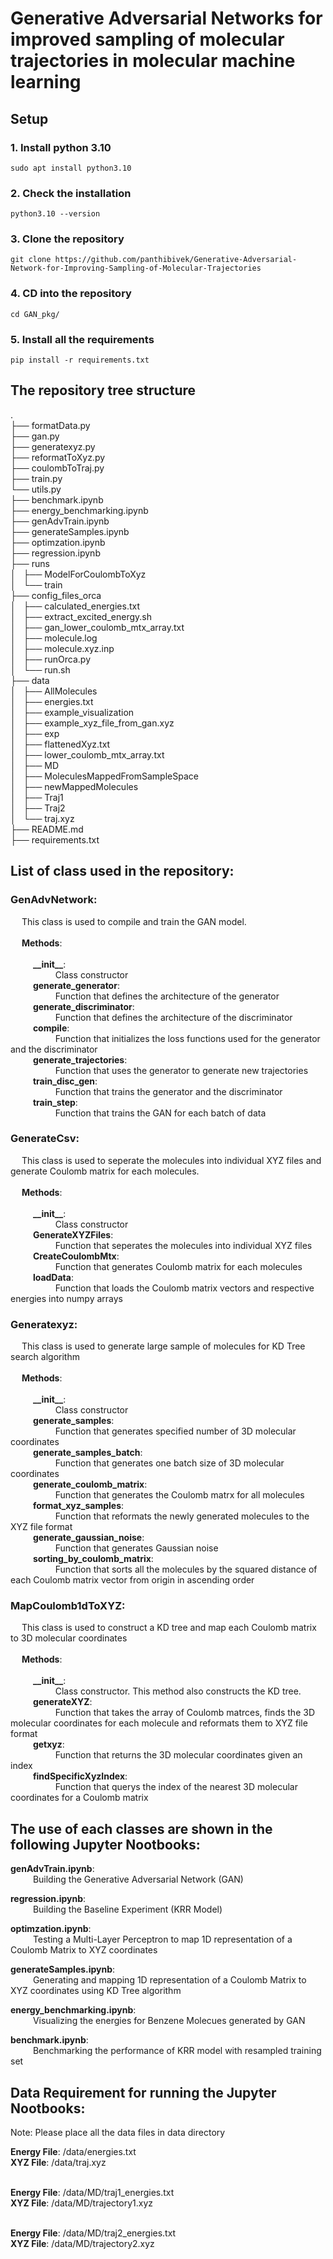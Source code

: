# Generative Adversarial Networks for improved sampling of molecular trajectories in molecular machine learning

## Setup

### 1. Install python 3.10
```shell
sudo apt install python3.10
```

### 2. Check the installation
```shell
python3.10 --version
```

### 3. Clone the repository
```shell
git clone https://github.com/panthibivek/Generative-Adversarial-Network-for-Improving-Sampling-of-Molecular-Trajectories
```
### 4. CD into the repository
```shell
cd GAN_pkg/
```
### 5. Install all the requirements
```shell
pip install -r requirements.txt
```

## The repository tree structure
. <br>
├── formatData.py <br>
├── gan.py <br>
├── generatexyz.py <br>
├── reformatToXyz.py<br>
├── coulombToTraj.py<br>
├── train.py<br>
└── utils.py<br>
├── benchmark.ipynb<br>
├── energy_benchmarking.ipynb<br>
├── genAdvTrain.ipynb<br>
├── generateSamples.ipynb<br>
├── optimzation.ipynb<br>
├── regression.ipynb<br>
├── runs<br>
│   ├── ModelForCoulombToXyz<br>
│   └── train<br>
├── config_files_orca<br>
│   ├── calculated_energies.txt<br>
│   ├── extract_excited_energy.sh<br>
│   ├── gan_lower_coulomb_mtx_array.txt<br>
│   ├── molecule.log<br>
│   ├── molecule.xyz.inp<br>
│   ├── runOrca.py<br>
│   └── run.sh<br>
├── data<br>
│   ├── AllMolecules<br>
│   ├── energies.txt<br>
│   ├── example_visualization<br>
│   ├── example_xyz_file_from_gan.xyz<br>
│   ├── exp<br>
│   ├── flattenedXyz.txt<br>
│   ├── lower_coulomb_mtx_array.txt<br>
│   ├── MD<br>
│   ├── MoleculesMappedFromSampleSpace<br>
│   ├── newMappedMolecules<br>
│   ├── Traj1<br>
│   ├── Traj2<br>
│   └── traj.xyz<br>
├── README.md<br>
├── requirements.txt<br>

## List of class used in the repository:

### GenAdvNetwork:
&emsp; This class is used to compile and train the GAN model.<br>
<br>
&emsp; **Methods**:<br>
<br>
&emsp; &emsp; **\_\_init\_\_**:<br>
&emsp; &emsp; &emsp; &emsp; Class constructor<br>
&emsp; &emsp; **generate_generator**:<br>
&emsp; &emsp; &emsp; &emsp; Function that defines the architecture of the generator<br>
&emsp; &emsp; **generate_discriminator**:<br>
&emsp; &emsp; &emsp; &emsp; Function that defines the architecture of the discriminator<br>
&emsp; &emsp; **compile**:<br>
&emsp; &emsp; &emsp; &emsp; Function that initializes the loss functions used for the generator and the discriminator<br>
&emsp; &emsp; **generate_trajectories**:<br>
&emsp; &emsp; &emsp; &emsp; Function that uses the generator to generate new trajectories<br>
&emsp; &emsp; **train_disc_gen**:<br>
&emsp; &emsp; &emsp; &emsp; Function that trains the generator and the discriminator<br>
&emsp; &emsp; **train_step**:<br>
&emsp; &emsp; &emsp; &emsp; Function that trains the GAN for each batch of data<br>


### GenerateCsv:
&emsp; This class is used to seperate the molecules into individual XYZ files and generate Coulomb matrix for each molecules.<br>
<br>
&emsp; **Methods**:<br>
<br>
&emsp; &emsp; **\_\_init\_\_**:<br>
&emsp; &emsp; &emsp; &emsp; Class constructor<br>
&emsp; &emsp; **GenerateXYZFiles**:<br>
&emsp; &emsp; &emsp; &emsp; Function that seperates the molecules into individual XYZ files<br>
&emsp; &emsp; **CreateCoulombMtx**:<br>
&emsp; &emsp; &emsp; &emsp; Function that generates Coulomb matrix for each molecules<br>
&emsp; &emsp; **loadData**:<br>
&emsp; &emsp; &emsp; &emsp; Function that loads the Coulomb matrix vectors and respective energies into numpy arrays<br>


### Generatexyz:
&emsp; This class is used to generate large sample of molecules for KD Tree search algorithm<br>
<br>
&emsp; **Methods**:<br>
<br>
&emsp; &emsp; **\_\_init\_\_**:<br>
&emsp; &emsp; &emsp; &emsp; Class constructor<br>
&emsp; &emsp; **generate_samples**:<br>
&emsp; &emsp; &emsp; &emsp; Function that generates specified number of 3D molecular coordinates<br>
&emsp; &emsp; **generate_samples_batch**:<br>
&emsp; &emsp; &emsp; &emsp; Function that generates one batch size of 3D molecular coordinates<br>
&emsp; &emsp; **generate_coulomb_matrix**:<br>
&emsp; &emsp; &emsp; &emsp; Function that generates the Coulomb matrx for all molecules<br>
&emsp; &emsp; **format_xyz_samples**:<br>
&emsp; &emsp; &emsp; &emsp; Function that reformats the newly generated molecules to the XYZ file format<br>
&emsp; &emsp; **generate_gaussian_noise**:<br>
&emsp; &emsp; &emsp; &emsp; Function that generates Gaussian noise<br>
&emsp; &emsp; **sorting_by_coulomb_matrix**:<br>
&emsp; &emsp; &emsp; &emsp; Function that sorts all the molecules by the squared distance of each Coulomb matrix vector from origin in ascending order<br>


### MapCoulomb1dToXYZ:
&emsp; This class is used to construct a KD tree and map each Coulomb matrix to 3D molecular coordinates<br>
<br>
&emsp; **Methods**:<br>
<br>
&emsp; &emsp; **\_\_init\_\_**:<br>
&emsp; &emsp; &emsp; &emsp; Class constructor. This method also constructs the KD tree.<br>
&emsp; &emsp; **generateXYZ**:<br>
&emsp; &emsp; &emsp; &emsp; Function that takes the array of Coulomb matrces, finds the 3D molecular coordinates for each molecule and reformats them to XYZ file format<br>
&emsp; &emsp; **getxyz**:<br>
&emsp; &emsp; &emsp; &emsp; Function that returns the 3D molecular coordinates given an index<br>
&emsp; &emsp; **findSpecificXyzIndex**:<br>
&emsp; &emsp; &emsp; &emsp; Function that querys the index of the nearest 3D molecular coordinates for a Coulomb matrix<br>



## The use of each classes are shown in the following Jupyter Nootbooks:

**genAdvTrain.ipynb**:<br>
&emsp; &emsp; Building the Generative Adversarial Network (GAN)<br>

**regression.ipynb**:<br>
&emsp; &emsp; Building the Baseline Experiment (KRR Model)<br>

**optimzation.ipynb**:<br>
&emsp; &emsp; Testing a Multi-Layer Perceptron to map 1D representation of a Coulomb Matrix to XYZ coordinates<br>

**generateSamples.ipynb**:<br>
&emsp; &emsp; Generating and mapping 1D representation of a Coulomb Matrix to XYZ coordinates using KD Tree algorithm<br>

**energy_benchmarking.ipynb**:<br>
&emsp; &emsp; Visualizing the energies for Benzene Molecues generated by GAN<br>

**benchmark.ipynb**:<br>
&emsp; &emsp; Benchmarking the performance of KRR model with resampled training set<br>


## Data Requirement for running the Jupyter Nootbooks:
Note: Please place all the data files in data directory

**Energy File**: /data/energies.txt <br>
**XYZ File**: /data/traj.xyz <br> <br>

**Energy File**: /data/MD/traj1_energies.txt <br>
**XYZ File**: /data/MD/trajectory1.xyz <br> <br>

**Energy File**: /data/MD/traj2_energies.txt <br>
**XYZ File**: /data/MD/trajectory2.xyz <br>
